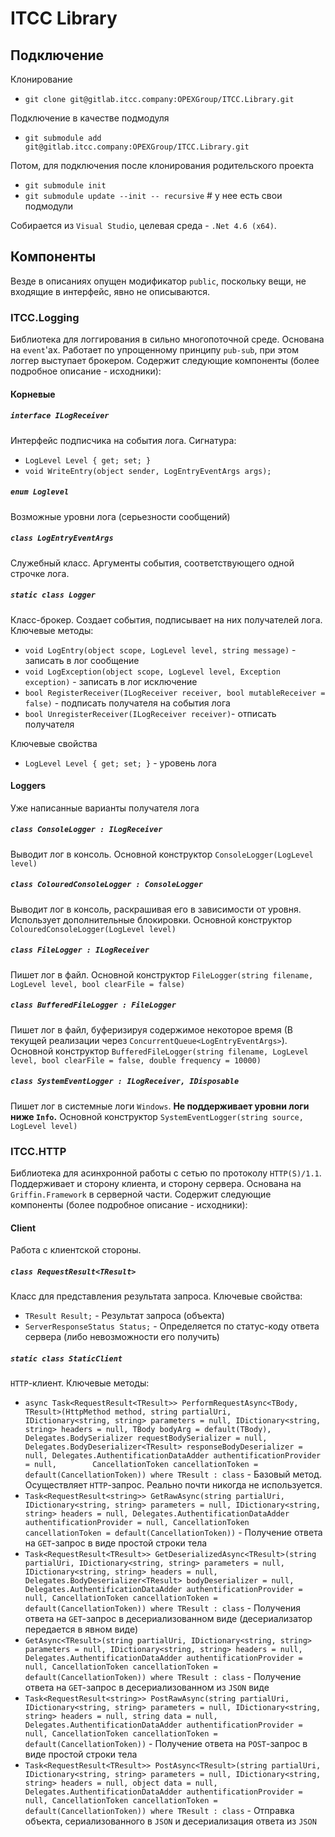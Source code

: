 # ITCC Library

## Подключение

Клонирование

* `git clone git@gitlab.itcc.company:OPEXGroup/ITCC.Library.git`

Подключение в качестве подмодуля

* `git submodule add git@gitlab.itcc.company:OPEXGroup/ITCC.Library.git`

Потом, для подключения после клонирования родительского проекта

* `git submodule init`
* `git submodule update --init -- recursive` # у нее есть свои подмодули

Собирается из `Visual Studio`, целевая среда - `.Net 4.6 (x64)`.

## Компоненты

Везде в описаниях опущен модификатор `public`, поскольку вещи, не входящие в интерфейс, явно не описываются.

### ITCC.Logging

Библиотека для логгирования в сильно многопоточной среде. Основана на `event`'ах. Работает по упрощенному принципу `pub-sub`, при этом логгер выступает брокером. Содержит следующие компоненты (более подробное описание - исходники):

#### Корневые

##### `interface ILogReceiver`

Интерфейс подписчика на события лога. Сигнатура:

* `LogLevel Level { get; set; }`  
* `void WriteEntry(object sender, LogEntryEventArgs args);`

##### `enum Loglevel`

Возможные уровни лога (серьезности сообщений)

##### `class LogEntryEventArgs`

Служебный класс. Аргументы события, соответствующего одной строчке лога.

##### `static class Logger`

Класс-брокер. Создает события, подписывает на них получателей лога. Ключевые методы:
	
* `void LogEntry(object scope, LogLevel level, string message)` - записать в лог сообщение 
* `void LogException(object scope, LogLevel level, Exception exception)` - записать в лог исключение
* `bool RegisterReceiver(ILogReceiver receiver, bool mutableReceiver = false)` - подписать получателя на события лога
* `bool UnregisterReceiver(ILogReceiver receiver)`- отписать получателя

Ключевые свойства

* `LogLevel Level { get; set; }` - уровень лога

#### Loggers

Уже написанные варианты получателя лога

##### `class ConsoleLogger : ILogReceiver`

Выводит лог в консоль. Основной конструктор `ConsoleLogger(LogLevel level)`

##### `class ColouredConsoleLogger : ConsoleLogger`

Выводит лог в консоль, раскрашивая его в зависимости от уровня. Использует дополнительные блокировки. Основной конструктор `ColouredConsoleLogger(LogLevel level)`

##### `class FileLogger : ILogReceiver`

Пишет лог в файл. Основной конструктор `FileLogger(string filename, LogLevel level, bool clearFile = false)`

##### `class BufferedFileLogger : FileLogger`

Пишет лог в файл, буферизируя содержимое некоторое время (В текущей реализации через `ConcurrentQueue<LogEntryEventArgs>`). Основной конструктор `BufferedFileLogger(string filename, LogLevel level, bool clearFile = false, double frequency = 10000)`

##### `class SystemEventLogger : ILogReceiver, IDisposable`

Пишет лог в системные логи `Windows`. **Не поддерживает уровни логи ниже `Info`.** Основной конструктор `SystemEventLogger(string source, LogLevel level)`

### ITCC.HTTP

Библиотека для асинхронной работы с сетью по протоколу `HTTP(S)/1.1`. Поддерживает и сторону клиента, и сторону сервера. Основана на `Griffin.Framework` в серверной части. Содержит следующие компоненты (более подробное описание - исходники):

#### Client

Работа с клиентской стороны.

##### `class RequestResult<TResult>`

Класс для представления результата запроса. Ключевые свойства:

* `TResult Result;` - Результат запроса (объекта)
* `ServerResponseStatus Status;` - Определяется по статус-коду ответа сервера (либо невозможности его получить)

##### `static class StaticClient`

`HTTP`-клиент. Ключевые методы: 

* `async Task<RequestResult<TResult>> PerformRequestAsync<TBody, TResult>(HttpMethod method, string partialUri,       IDictionary<string, string> parameters = null, IDictionary<string, string> headers = null, TBody bodyArg = default(TBody), Delegates.BodySerializer requestBodySerializer = null, Delegates.BodyDeserializer<TResult> responseBodyDeserializer = null, Delegates.AuthentificationDataAdder authentificationProvider = null,        CancellationToken cancellationToken = default(CancellationToken)) where TResult : class` - Базовый метод. Осуществляет `HTTP`-запрос. Реально почти никогда не используется.
* `Task<RequestResult<string>> GetRawAsync(string partialUri, IDictionary<string, string> parameters = null, IDictionary<string, string> headers = null, Delegates.AuthentificationDataAdder authentificationProvider = null, CancellationToken cancellationToken = default(CancellationToken))` - Получение ответа на `GET`-запрос в виде простой строки тела
* `Task<RequestResult<TResult>> GetDeserializedAsync<TResult>(string partialUri, IDictionary<string, string> parameters = null, IDictionary<string, string> headers = null, Delegates.BodyDeserializer<TResult> bodyDeserializer = null, Delegates.AuthentificationDataAdder authentificationProvider = null, CancellationToken cancellationToken = default(CancellationToken)) where TResult : class` - Получения ответа на `GET`-запрос в десериализованном виде (десериализатор передается в явном виде)
* `GetAsync<TResult>(string partialUri, IDictionary<string, string> parameters = null, IDictionary<string, string> headers = null, Delegates.AuthentificationDataAdder authentificationProvider = null, CancellationToken cancellationToken = default(CancellationToken)) where TResult : class` - Получение ответа на `GET`-запрос в десериализованном из `JSON` виде
* `Task<RequestResult<string>> PostRawAsync(string partialUri, IDictionary<string, string> parameters = null, IDictionary<string, string> headers = null, string data = null, Delegates.AuthentificationDataAdder authentificationProvider = null, CancellationToken cancellationToken = default(CancellationToken))` - Получение ответа на `POST`-запрос в виде простой строки тела
* `Task<RequestResult<TResult>> PostAsync<TResult>(string partialUri, IDictionary<string, string> parameters = null, IDictionary<string, string> headers = null, object data = null, Delegates.AuthentificationDataAdder authentificationProvider = null, CancellationToken cancellationToken = default(CancellationToken)) where TResult : class` - Отправка объекта, сериализованного в `JSON` и десериализация ответа из `JSON`





